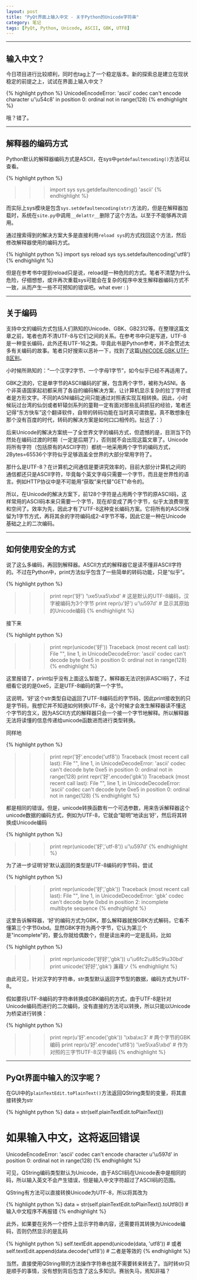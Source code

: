 ```yaml
---
layout: post
title: "PyQt界面上输入中文 - 关于Python的Unicode字符串"
category: 笔记
tags: [PyQt, Python, Unicode, ASCII, GBK, UTF8]
---
```


---

## 输入中文？

今日项目进行比较顺利，同时也tag上了一个稳定版本。新的探索总是建立在现状稳定的前提之上，试试在界面上输入中文？

{% highlight python %}
UnicodeEncodeError: 'ascii' codec can't encode character u'\u54c8' in position 0: ordinal not in range(128)
{% endhighlight %}

哦？错了。

---

## 解释器的编码方式

Python默认的解释器编码方式是ASCII，在sys中`getdefaultencoding()`方法可以查看。

{% highlight python %}
>>> import sys
>>> sys.getdefaultencoding()
'ascii'
{% endhighlight %}

而实际上sys模块是包含`sys.setdefaultencoding(str)`方法的，但是在解释器加载时，系统在`site.py`中调用`__delattr__`删除了这个方法。以至于不能够再次调用。

通过搜索得到的解决方案大多是直接利用`reload sys`的方式找回这个方法，然后修改解释器使用的编码方式。

{% highlight python %}
import sys
reload sys
sys.setdefaultencoding('utf8')
{% endhighlight %}

但是在参考书中提到reload只是说，reload是一种危险的方式。笔者不清楚为什么危险，仔细想想，或许再次重载sys可能会在复杂的程序中发生解释器编码方式不一致，从而产生一些不可预知的错误吧。what ever : )

---

## 关于编码

支持中文的编码方式包括人们熟知的Unicode、GBK、GB2312等。在整理这篇文章之前，笔者也弄不清UTF-8与它们之间的关系。在参考书中只是写道，UTF-8是一种变长编码，此外还有UTF-16之类。毕竟此书是Python参考，并不会赘述太多有关编码的故事。笔者只好搜索以恶补一下，找到了这篇[UNICODE,GBK,UTF-8区别]()。

小时候所熟知的：“一个汉字2字节、一个字母1字节”，如今似乎已经不再适用了。

GBK之流的，它是单字节的ASCII编码的扩展，包含两个字节，被称为ASNI。各个非英语国家起初都采用了各自的编码解决方案，让计算机显示复杂的拉丁字符或者是方形文字。不同的ASNI编码之间只能通过对照表实现互相转换。因此，小时候玩过台湾的仙剑或者轩辕剑系列的童鞋一定有面对那些乱码抓狂的经验，笔者还记得“东方快车”这个翻译软件，自带的转码功能在当时真可谓救星。真不敢想象在那个没有百度的时代，转码的解决方案是如何口口相传的。扯远了：）

后来Unicode的解决方案统一了全世界文字的编码方式，但遗憾的是，目测当下仍然处在编码过渡的时期（一定是后期了），否则就不会出现这篇文章了。Unicode将所有字符（包括原有的ASCII字符）都统一地采用两个字节的编码方式，2Bytes=65536个字符似乎足够涵盖全世界的大部分常用字符了。

那什么是UTF-8？在计算机之间通信是要讲究效率的，目前大部分计算机之间的通信都还只是ASCII字符，毕竟每个英文字母只需要一个字节，而且是世界性的语言。例如HTTP协议中是不可能用“获取”来代替"GET"命令的。

所以，在Unicode的解决方案下，前128个字符是占用两个字节的原ASCII码，这样常用的ASCII码本来只需要一个字节，现在却变成了两个字节，似乎太浪费带宽和空间了。效率为先，因此才有了UTF-8这种变长编码方案。它将所有的ASCII保留为1字节方式，再将其余的字符编码成2-4字节不等，因此它是一种在Unicode基础之上的二次编码。

---

## 如何使用安全的方式

说了这么多编码，再回到解释器。ASCII方式的解释器它是读不懂非ASCII字符的。不过在Python中，print方法似乎包含了一些简单的转码功能，只是“似乎”。

{% highlight python %}
>>> print repr('好')
'\xe5\xa5\xbd'             # 这是默认的UTF-8编码，汉字被编码为3个字节
>>> print repr(u'好')
u'\u597d'                  # 显示其原始的Unicode编码
{% endhighlight %}

接下来

{% highlight python %}
>>> print repr(unicode('好'))
Traceback (most recent call last):
  File "<stdin>", line 1, in <module>
UnicodeDecodeError: 'ascii' codec can't decode byte 0xe5 in position 0: ordinal not in range(128)
{% endhighlight %}


这里报错了，print似乎没有上面这么智能了。解释器无法识别非ASCII码了，不过细看它说的是0xe5，正是UTF-8编码的第一个字节。

这说明，‘好’这个str类型自动返回了UTF-8编码后的字节码，因此print接收到的只是字节码，我想它并不知道如何转换UTF-8，这个时候才会发生解释器读不懂这个字节的含义，因为ASCII方式的解释器只会一个接一个字节地解释。所以解释器无法将读懂的信息传递给unicode函数进而进行类型转换。

同样地

{% highlight python %}
>>> print repr('好'.encode('utf8'))
Traceback (most recent call last):
  File "<stdin>", line 1, in <module>
UnicodeDecodeError: 'ascii' codec can't decode byte 0xe5 in position 0: ordinal not in range(128)
>>> print repr('好'.encode('gbk'))
Traceback (most recent call last):
  File "<stdin>", line 1, in <module>
UnicodeDecodeError: 'ascii' codec can't decode byte 0xe5 in position 0: ordinal not in range(128)
{% endhighlight %}

都是相同的错误。但是，unicode转换函数有一个可选参数，用来告诉解释器这个unicode数据的编码方式，例如为UTF-8，它就会“聪明”地读出‘好’，然后将其转换成Unicode编码

{% highlight python %}
>>> print repr(unicode('好','utf-8'))
u'\u597d'
{% endhighlight %}

为了进一步证明‘好’默认返回的类型是UTF-8编码的字节码，尝试

{% highlight python %}
>>> print repr(unicode('好','gbk'))
Traceback (most recent call last):
  File "<stdin>", line 1, in <module>
UnicodeDecodeError: 'gbk' codec can't decode byte 0xbd in position 2: incomplete multibyte sequence
{% endhighlight %}

这里告诉解释器，‘好’的编码方式为GBK，那么解释器就按GBK方式解码，它看不懂第三个字节0xbd。显然GBK字符为两个字节，它认为第三个是"incomplete"的，要么你就给偶数个，但是读出来的一定是乱码，比如

{% highlight python %}
>>> print repr(unicode('好好','gbk'))
u'\u6fc2\u85c9\u30bd'
>>> print unicode('好好','gbk')
濂藉ソ
{% endhighlight %}

由此可见，针对汉字的字符串，str类型默认返回字节型的数据，编码方式为UTF-8。

假如要将UTF-8编码的字符串转换成GBK编码的方式，由于UTF-8是针对Unicode编码而进行的二次编码，没有直接的方法可以转换，所以只能以Unicode为桥梁进行转换：

{% highlight python %}
>>> print repr(u'好'.encode('gbk'))
'\xba\xc3'                     # 两个字节的GBK编码
>>> print repr(u'好'.encode('utf8'))
'\xe5\xa5\xbd'                 # 作为对照的三字节UTF-8汉字编码
{% endhighlight %}


---

## PyQt界面中输入的汉字呢？

在GUI中的`plainTextEdit.toPlainText()`方法返回QString类型的变量，将其直接转换为str

{% highlight python %}
data = str(self.plainTextEdit.toPlainText())
# 如果输入中文，这将返回错误
UnicodeEncodeError: 'ascii' codec can't encode character u'\u597d' in position 0: ordinal not in range(128)
{% endhighlight %}

可见，QString编码类型默认为Unicode，由于ASCII码在Unicode表中是相同的码，所以输入英文不会产生错误，但是输入中文字符超过了ASCII码的范围。

QString有方法可以直接转换Unicode为UTF-8，所以将其改为

{% highlight python %}
data = str(self.plainTextEdit.toPlainText().toUtf8())     # 输入中文程序不再报错
{% endhighlight %}

此外，如果要在另外一个控件上显示字符串内容，还需要将其转换为Unicode编码，否则仍然显示的是乱码

{% highlight python %}
self.textEdit.append(unicode(data, 'utf8'))    # 或者
self.textEdit.append(data.decode('utf8'))      # 二者是等效的
{% endhighlight %}

当然，直接使用QString带的方法操作字符串也就不需要转来转去了。当时转str只是顺手的事情，没有想到背后包含了这么多知识。赛翁失马，焉知非福？


[UNICODE,GBK,UTF-8区别]: http://www.cnblogs.com/cy163/archive/2007/05/31/766886.html